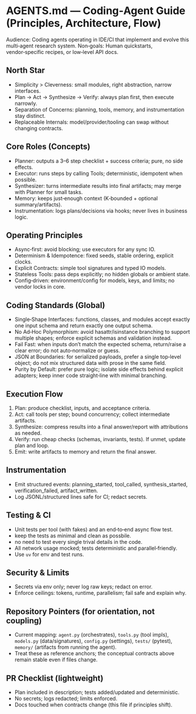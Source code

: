 # AGENTS.md — Coding‑Agent Guide (Principles, Architecture, Flow)

Audience: Coding agents operating in IDE/CI that implement and evolve this multi‑agent research system.
Non‑goals: Human quickstarts, vendor‑specific recipes, or low‑level API docs.

## North Star
- Simplicity > Cleverness: small modules, right abstraction, narrow interfaces.
- Plan → Act → Synthesize → Verify: always plan first, then execute narrowly.
- Separation of Concerns: planning, tools, memory, and instrumentation stay distinct.
- Replaceable Internals: model/provider/tooling can swap without changing contracts.

## Core Roles (Concepts)
- Planner: outputs a 3–6 step checklist + success criteria; pure, no side effects.
- Executor: runs steps by calling Tools; deterministic, idempotent when possible.
- Synthesizer: turns intermediate results into final artifacts; may merge with Planner for small tasks.
- Memory: keeps just‑enough context (K‑bounded + optional summary/artifacts).
- Instrumentation: logs plans/decisions via hooks; never lives in business logic.

## Operating Principles
- Async‑first: avoid blocking; use executors for any sync IO.
- Determinism & Idempotence: fixed seeds, stable ordering, explicit clocks.
- Explicit Contracts: simple tool signatures and typed IO models.
- Stateless Tools: pass deps explicitly; no hidden globals or ambient state.
- Config‑driven: environment/config for models, keys, and limits; no vendor locks in core.

## Coding Standards (Global)
- Single‑Shape Interfaces: functions, classes, and modules accept exactly one input schema and return exactly one output schema.
- No Ad‑Hoc Polymorphism: avoid hasattr/isinstance branching to support multiple shapes; enforce explicit schemas and validation instead.
- Fail Fast: when inputs don’t match the expected schema, return/raise a clear error; do not auto‑normalize or guess.
- JSON at Boundaries: for serialized payloads, prefer a single top‑level object; do not mix structured data with prose in the same field.
- Purity by Default: prefer pure logic; isolate side effects behind explicit adapters; keep inner code straight‑line with minimal branching.

## Execution Flow
1) Plan: produce checklist, inputs, and acceptance criteria.
2) Act: call tools per step; bound concurrency; collect intermediate artifacts.
3) Synthesize: compress results into a final answer/report with attributions as needed.
4) Verify: run cheap checks (schemas, invariants, tests). If unmet, update plan and loop.
5) Emit: write artifacts to memory and return the final answer.

## Instrumentation
- Emit structured events: planning_started, tool_called, synthesis_started, verification_failed, artifact_written.
- Log JSONL/structured lines safe for CI; redact secrets.

## Testing & CI
- Unit tests per tool (with fakes) and an end‑to‑end async flow test.
- keep the tests as minimal and clean as possbile.
- no need to test every single trival details in the code.
- All network usage mocked; tests deterministic and parallel‑friendly.
- Use `uv` for env and test runs.

## Security & Limits
- Secrets via env only; never log raw keys; redact on error.
- Enforce ceilings: tokens, runtime, parallelism; fail safe and explain why.

## Repository Pointers (for orientation, not coupling)
- Current mapping: `agent.py` (orchestrates), `tools.py` (tool impls), `models.py` (data/signatures), `config.py` (settings), `tests/` (pytest), `memory/` (artifacts from running the agent).
- Treat these as reference anchors; the conceptual contracts above remain stable even if files change.

## PR Checklist (lightweight)
- Plan included in description; tests added/updated and deterministic.
- No secrets; logs redacted; limits enforced.
- Docs touched when contracts change (this file if principles shift).
